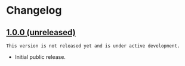 # Changelog

## [1.0.0 (unreleased)](https://github.com/kdeldycke/click-extra/compare/XXX...develop)

``` {important}
This version is not released yet and is under active development.
```

* Initial public release.

